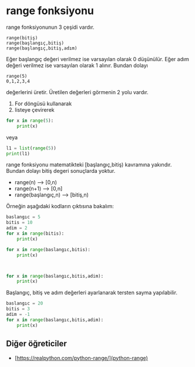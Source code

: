 # range fonksiyonu

range fonksiyonunun 3 çeşidi vardır.

	range(bitiş)
	range(başlangıç,bitiş)
	range(başlangıç,bitiş,adım)


Eğer başlangıç değeri verilmez ise varsayılan olarak 0 düşünülür.
Eğer adım değeri verilmez ise varsayılan olarak 1 alınır.
Bundan dolayı 

	range(5)
	0,1,2,3,4

değerlerini üretir.
Üretilen değerleri görmenin 2 yolu vardır.

1. For döngüsü kullanarak 
2. listeye çevirerek


```python
for x in range(5):
	print(x)
```

veya

```python
l1 = list(range(5))
print(l1)
```



range fonksiyonu matematikteki [başlangıç,bitiş) kavramına yakındır.
Bundan dolayı bitiş degeri sonuçlarda yoktur.


- range(n) --> [0,n) 
- range(n+1) --> [0,n]
- range(başlangıç,n) --> [bitiş,n) 


Örneğin aşağıdaki kodların çıktısına bakalım:

```python
baslangıc = 5
bitis = 10
adim = 2
for x in range(bitis):
	print(x)

for x in range(baslangıc,bitis):
	print(x)



for x in range(baslangıc,bitis,adim):
	print(x)
```


Başlangıç, bitiş ve adım değerleri ayarlanarak tersten sayma yapılabilir.

```python
baslangıc = 20
bitis = 3
adim = -1
for x in range(baslangıc,bitis,adim):
	print(x)
```




## Diğer öğreticiler

- [https://realpython.com/python-range/](python-range)